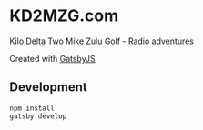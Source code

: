 # KD2MZG.com

Kilo Delta Two Mike Zulu Golf - Radio adventures

Created with [GatsbyJS](https://github.com/mimiflynn/gatsby)

## Development

```
npm install
gatsby develop
```